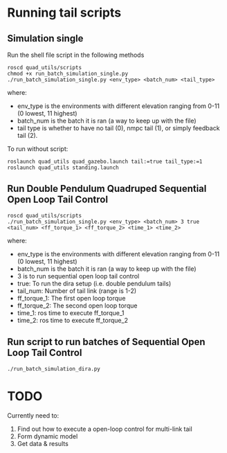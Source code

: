 # Running tail scripts

## Simulation single
Run the shell file script in the following methods

```
roscd quad_utils/scripts
chmod +x run_batch_simulation_single.py
./run_batch_simulation_single.py <env_type> <batch_num> <tail_type>
```

where:
- env_type is the environments with different elevation ranging from 0-11 (0 lowest, 11 highest)
- batch_num is the batch it is ran (a way to keep up with the file)
- tail type is whether to have no tail (0), nmpc tail (1), or simply feedback tail (2).

To run without script:
```
roslaunch quad_utils quad_gazebo.launch tail:=true tail_type:=1
roslaunch quad_utils standing.launch
```

## Run Double Pendulum Quadruped Sequential Open Loop Tail Control
```
roscd quad_utils/scripts
./run_batch_simulation_single.py <env_type> <batch_num> 3 true <tail_num> <ff_torque_1> <ff_torque_2> <time_1> <time_2>
```

where:
- env_type is the environments with different elevation ranging from 0-11 (0 lowest, 11 highest)
- batch_num is the batch it is ran (a way to keep up with the file)
- 3 is to run sequential open loop tail control
- true: To run the dira setup (i.e. double pendulum tails)
- tail_num: Number of tail link (range is 1-2)
- ff_torque_1: The first open loop torque
- ff_torque_2: The second open loop torque
- time_1: ros time to execute ff_torque_1
- time_2: ros time to execute ff_torque_2

## Run script to run batches of Sequential Open Loop Tail Control

```
./run_batch_simulation_dira.py
```



# TODO
Currently need to:
1) Find out how to execute a open-loop control for multi-link tail
2) Form dynamic model
3) Get data & results
